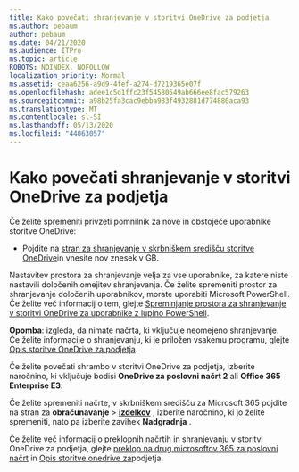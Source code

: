 ```yaml
---
title: Kako povečati shranjevanje v storitvi OneDrive za podjetja
ms.author: pebaum
author: pebaum
ms.date: 04/21/2020
ms.audience: ITPro
ms.topic: article
ROBOTS: NOINDEX, NOFOLLOW
localization_priority: Normal
ms.assetid: ceaa6256-a9d9-4fef-a274-d7219365e07f
ms.openlocfilehash: adee1c5d1ffc23f54580549ab666ee8fac579263
ms.sourcegitcommit: a98b25fa3cac9ebba983f4932881d774880aca93
ms.translationtype: MT
ms.contentlocale: sl-SI
ms.lasthandoff: 05/13/2020
ms.locfileid: "44063057"
---
```

# <a name="how-to-increase-storage-in-onedrive-for-business"></a>Kako povečati shranjevanje v storitvi OneDrive za podjetja

Če želite spremeniti privzeti pomnilnik za nove in obstoječe uporabnike storitve OneDrive:
  
- Pojdite na [stran za shranjevanje v skrbniškem središču storitve OneDrive](https://admin.onedrive.com/?v=StorageSettings)in vnesite nov znesek v GB.

Nastavitev prostora za shranjevanje velja za vse uporabnike, za katere niste nastavili določenih omejitev shranjevanja. Če želite spremeniti prostor za shranjevanje določenih uporabnikov, morate uporabiti Microsoft PowerShell. Če želite več informacij o tem, glejte [Spreminjanje prostora za shranjevanje v storitvi OneDrive za uporabnike z lupino PowerShell](https://go.microsoft.com/fwlink/?linkid=866402).

**Opomba**: izgleda, da nimate načrta, ki vključuje neomejeno shranjevanje. Če želite informacije o shranjevanju, ki je priložen vsakemu programu, glejte [Opis storitve OneDrive za podjetja](https://go.microsoft.com/fwlink/p/?LinkID=826071).
  
Če želite povečati shrambo v storitvi OneDrive za podjetja, izberite naročnino, ki vključuje bodisi **OneDrive za poslovni načrt 2** ali **Office 365 Enterprise E3**. 
  
Če želite spremeniti načrte, v skrbniškem središču za Microsoft 365 pojdite na stran za **obračunavanje** \> **[izdelkov](https://go.microsoft.com/fwlink/p/?linkid=842054)** , izberite naročnino, ki jo želite spremeniti, nato pa izberite zavihek **Nadgradnja** .
  
Če želite več informacij o preklopnih načrtih in shranjevanju v storitvi OneDrive za podjetja, glejte [preklop na drug microsoftov 365 za poslovni načrt](https://go.microsoft.com/fwlink/?LinkId=2031117) in [Opis storitve onedrive za](https://go.microsoft.com/fwlink/p/?LinkId-2031122)podjetja.